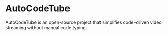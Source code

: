 # AutoCodeTube
 AutoCodeTube is an open-source project that simplifies code-driven video streaming without manual code typing. 
